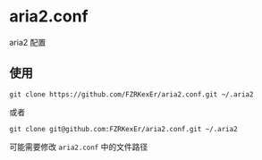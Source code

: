 # aria2.conf
aria2 配置

## 使用

`git clone https://github.com/FZRKexEr/aria2.conf.git ~/.aria2`

或者

`git clone git@github.com:FZRKexEr/aria2.conf.git ~/.aria2`

可能需要修改 `aria2.conf` 中的文件路径
